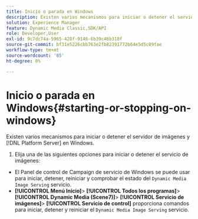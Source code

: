 ```yaml
---
title: Inicio o parada en Windows
description: Existen varios mecanismos para iniciar o detener el servidor de imágenes y [!DNL Platform Server] en Windows
solution: Experience Manager
feature: Dynamic Media Classic,SDK/API
role: Developer,User
exl-id: 9c7dc74a-5965-428f-9146-6b39c46b318f
source-git-commit: bf31e5226cbb763e2fb82391772b64e5d5c89fae
workflow-type: tm+mt
source-wordcount: '85'
ht-degree: 0%

---
```


# Inicio o parada en Windows{#starting-or-stopping-on-windows}

Existen varios mecanismos para iniciar o detener el servidor de imágenes y [!DNL Platform Server] en Windows.

1. Elija una de las siguientes opciones para iniciar o detener el servicio de imágenes:

* El Panel de control de Campaign de servicio de Windows se puede usar para iniciar, detener, reiniciar y comprobar el estado del `Dynamic Media Image Serving` servicio.
* **[!UICONTROL Menú Inicio]**> **[!UICONTROL Todos los programas]**> **[!UICONTROL Dynamic Media (Scene7)]**> **[!UICONTROL Servicio de imágenes]**> **[!UICONTROL Servicio de control]** proporciona comandos para iniciar, detener y reiniciar el `Dynamic Media Image Serving` servicio.

